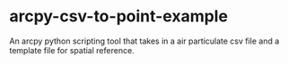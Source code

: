 # arcpy-csv-to-point-example
An arcpy python scripting tool that takes in a air particulate csv file and a template file for spatial reference. 
